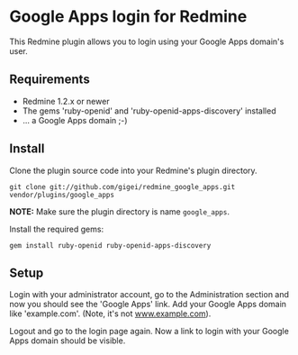 Google Apps login for Redmine
=============================

This Redmine plugin allows you to login using your Google Apps domain's user.


Requirements
------------

* Redmine 1.2.x or newer
* The gems 'ruby-openid' and 'ruby-openid-apps-discovery' installed
* ... a Google Apps domain ;-)

Install
-------

Clone the plugin source code into your Redmine's plugin directory.

    git clone git://github.com/gigei/redmine_google_apps.git vendor/plugins/google_apps

**NOTE:** Make sure the plugin directory is name `google_apps`.

Install the required gems:

    gem install ruby-openid ruby-openid-apps-discovery


Setup
-----

Login with your administrator account, go to the Administration section and now you should see the 'Google Apps' link. Add your Google Apps domain like 'example.com'. (Note, it's not www.example.com).

Logout and go to the login page again. Now a link to login with your Google Apps domain should be visible.
